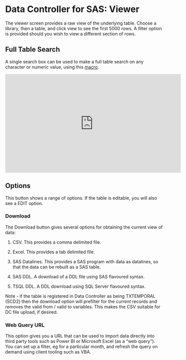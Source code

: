 # Data Controller for SAS: Viewer

The viewer screen provides a raw view of the underlying table.
Choose a library, then a table, and click view to see the first 5000 rows.
A filter option is provided should you wish to view a different section of rows.

## Full Table Search

A single search box can be used to make a full table search on any character or numeric value, using this [macro](https://core.sasjs.io/mp__searchdata_8sas.html).

<iframe width="560" height="315" src="https://www.youtube.com/embed/i27w-xq85WQ" title="YouTube video player" frameborder="0" allow="accelerometer; autoplay; clipboard-write; encrypted-media; gyroscope; picture-in-picture" allowfullscreen></iframe>

## Options

This button shows a range of options.  If the table is editable, you will also see a EDIT option.

### Download
The Download button gives several options for obtaining the current view of data:

1) CSV.  This provides a comma delimited file.

2) Excel.  This provides a tab delimited file.

3) SAS Datalines.  This provides a SAS program with data as datalines, so that the data can be rebuilt as a SAS table.

4) SAS DDL.  A download of a DDL file using SAS flavoured syntax.

5) TSQL DDL.  A DDL download using SQL Server flavoured syntax.

Note - if the table is registered in Data Controller as being TXTEMPORAL (SCD2) then the download option will prefilter for the _current_ records and removes the valid from / valid to variables.  This makes the CSV suitable for DC file upload, if desired.

### Web Query URL

This option gives you a URL that can be used to import data directly into third party tools such as Power BI or Microsoft Excel (as a "web query").  You can set up a filter, eg for a particular month, and refresh the query on demand using client tooling such as VBA.
